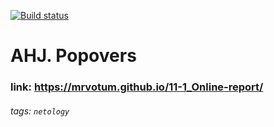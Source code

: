 [![Build status](https://ci.appveyor.com/api/projects/status/i4cwootww6r7xyh6?svg=true)](https://ci.appveyor.com/project/mrvotum/11-1-online-report)

# AHJ. Popovers

### link: https://mrvotum.github.io/11-1_Online-report/

###### tags: `netology`
